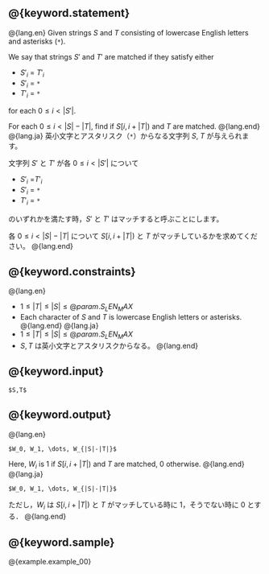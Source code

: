 ## @{keyword.statement}

@{lang.en}
Given strings $S$ and $T$ consisting of lowercase English letters and asterisks (`*`).

We say that strings $S'$ and $T'$ are matched if they satisfy either

* $S'_i$ = $T'_i$
* $S'_i$ = `*`
* $T'_i$ = `*`

for each $0\leq i<|S'|$.

For each $0\leq i<|S|-|T|$, find if $S[i,i+|T|)$ and $T$ are matched.
@{lang.end}
@{lang.ja}
英小文字とアスタリスク（`*`）からなる文字列 $S$, $T$ が与えられます。

文字列 $S'$ と $T'$ が各 $0\leq i<|S'|$ について

* $S'_i$ =$T'_i$
* $S'_i$ = `*`
* $T'_i$ = `*`

のいずれかを満たす時，$S'$ と $T'$ はマッチすると呼ぶことにします。

各 $0\leq i<|S|-|T|$ について $S[i,i+|T|)$ と $T$ がマッチしているかを求めてください。
@{lang.end}

## @{keyword.constraints}

@{lang.en}
- $1 \leq |T| \leq |S| \leq @{param.S_LEN_MAX}$
- Each character of $S$ and $T$ is lowercase English letters or asterisks.
@{lang.end}
@{lang.ja}
- $1 \leq |T| \leq |S| \leq @{param.S_LEN_MAX}$
- $S,T$ は英小文字とアスタリスクからなる。
@{lang.end}

## @{keyword.input}

```
$S,T$
```

## @{keyword.output}
@{lang.en}
```
$W_0, W_1, \dots, W_{|S|-|T|}$
```
Here, $W_i$ is $1$ if $S[i,i+|T|)$ and $T$ are matched, $0$ otherwise.
@{lang.end}
@{lang.ja}
```
$W_0, W_1, \dots, W_{|S|-|T|}$
```
ただし，$W_i$ は $S[i,i+|T|)$ と $T$ がマッチしている時に $1$，そうでない時に $0$ とする．
@{lang.end}
## @{keyword.sample}

@{example.example_00}